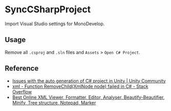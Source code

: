 # SyncCSharpProject
Import Visual Studio settings for MonoDevelop.

## Usage
Remove all `.csproj` and `.sln` files and `Assets` > `Open C# Project`.

## Reference
* [Issues with the auto generation of C# project in Unity | Unity Community](http://forum.unity3d.com/threads/issues-with-the-auto-generation-of-c-project-in-unity.380710/)
* [xml - Function RemoveChild(XmlNode node) failed in C# - Stack Overflow](http://stackoverflow.com/questions/3184889/function-removechildxmlnode-node-failed-in-c-sharp)
* [Best Online XML Viewer, Formatter, Editor, Analyser, Beautify-Beautifier, Minify, Tree structure, Notepad, Marker](http://codebeautify.org/xmlviewer)
